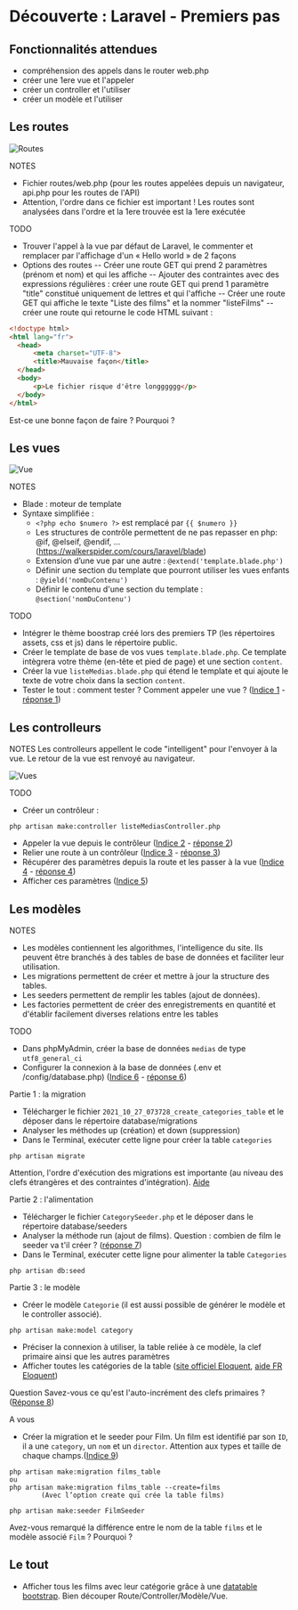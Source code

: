 # Découverte : Laravel - Premiers pas

## Fonctionnalités attendues
- compréhension des appels dans le router web.php
- créer une 1ere vue et l'appeler
- créer un controller et l'utiliser
- créer un modèle et l'utiliser


## Les routes

![Routes](/ressources/tutoLaravel/MVC-routes.JPG)

NOTES 
- Fichier routes/web.php (pour les routes appelées depuis un navigateur, api.php pour les routes de l'API)
- Attention, l'ordre dans ce fichier est important ! Les routes sont analysées dans l'ordre et la 1ere trouvée est la 1ere exécutée

TODO
- Trouver l'appel à la vue par défaut de Laravel, le commenter et remplacer par l'affichage d'un « Hello world » de 2 façons
- Options des routes
-- Créer une route GET qui prend 2 paramètres (prénom et nom) et qui les affiche
-- Ajouter des contraintes avec des expressions régulières : créer une route GET qui prend 1 paramètre "title" constitué uniquement de lettres et qui l'affiche
-- Créer une route GET qui affiche le texte "Liste des films" et la nommer "listeFilms"
-- créer une route qui retourne le code HTML suivant :

``` HTML
<!doctype html>
<html lang="fr">
  <head>
      <meta charset="UTF-8">
      <title>Mauvaise façon</title>
  </head>
  <body>
      <p>Le fichier risque d'être longggggg</p>
  </body>
</html>
```

Est-ce une bonne façon de faire ? Pourquoi ?


## Les vues

![Vue](/ressources/tutoLaravel/MVC-vues.JPG)

NOTES

- Blade : moteur de template
- Syntaxe simplifiée :
  - `<?php echo $numero ?>` est remplacé par `{{ $numero }}`
  - Les structures de contrôle permettent de ne pas repasser en php: @if, @elseif, @endif, … (<a href="https://walkerspider.com/cours/laravel/blade" target="_blank">https://walkerspider.com/cours/laravel/blade</a>)
  - Extension d’une vue par une autre : `@extend('template.blade.php')`
  - Définir une section du template que pourront utiliser les vues enfants : `@yield('nomDuContenu')`
  - Définir le contenu d'une section du template : `@section('nomDuContenu')`

TODO 

- Intégrer le thème boostrap créé lors des premiers TP (les répertoires assets, css et js) dans le répertoire public.
- Créer le template de base de vos vues `template.blade.php`. Ce template intègrera votre thème (en-tête et pied de page) et une section `content`.
- Créer la vue `listeMedias.blade.php` qui étend le template et qui ajoute le texte de votre choix dans la section `content`.
- Tester le tout : comment tester ? Comment appeler une vue ? (<a href="https://ceri-num.gitbook.io/uv-cdaw/jalon-2/indices.md" target="_blank">Indice 1</a> - <a href="https://ceri-num.gitbook.io/uv-cdaw/jalon-2/reponses.md" target="_blank">réponse 1</a>)


## Les controlleurs

NOTES
Les controlleurs appellent le code "intelligent" pour l'envoyer à la vue. Le retour de la vue est renvoyé au navigateur.

![Vues](/ressources/tutoLaravel/MVC-controllers-vues.JPG)

TODO
- Créer un contrôleur : 
```
php artisan make:controller listeMediasController.php
```
- Appeler la vue depuis le contrôleur (<a href="https://ceri-num.gitbook.io/uv-cdaw/jalon-2/indices.md" target="_blank">Indice 2</a> - <a href="https://ceri-num.gitbook.io/uv-cdaw/jalon-2/reponses.md" target="_blank">réponse 2</a>)
- Relier une route à un contrôleur (<a href="https://ceri-num.gitbook.io/uv-cdaw/jalon-2/indices.md" target="_blank">Indice 3</a> - <a href="https://ceri-num.gitbook.io/uv-cdaw/jalon-2/reponses.md" target="_blank">réponse 3</a>)
- Récupérer des paramètres depuis la route et les passer à la vue (<a href="https://ceri-num.gitbook.io/uv-cdaw/jalon-2/indices.md" target="_blank">Indice 4</a> - <a href="https://ceri-num.gitbook.io/uv-cdaw/jalon-2/reponses.md" target="_blank">réponse 4</a>)
- Afficher ces paramètres (<a href="https://ceri-num.gitbook.io/uv-cdaw/jalon-2/indices.md" target="_blank">Indice 5</a>)


## Les modèles

NOTES
- Les modèles contiennent les algorithmes, l'intelligence du site. Ils peuvent être branchés à des tables de base de données et faciliter leur utilisation.
- Les migrations permettent de créer et mettre à jour la structure des tables.
- Les seeders permettent de remplir les tables (ajout de données).
- Les factories permettent de créer des enregistrements en quantité et d'établir facilement diverses relations entre les tables 

TODO
- Dans phpMyAdmin, créer la base de données `medias` de type `utf8_general_ci`
- Configurer la connexion à la base de données (.env et /config/database.php)  (<a href="https://ceri-num.gitbook.io/uv-cdaw/jalon-2/indices.md" target="_blank">Indice 6</a> - <a href="https://ceri-num.gitbook.io/uv-cdaw/jalon-2/reponses.md" target="_blank">réponse 6</a>)

Partie 1 : la migration
- Télécharger le fichier `2021_10_27_073728_create_categories_table` et le déposer dans le répertoire database/migrations
- Analyser les méthodes up (création) et down (suppression)
- Dans le Terminal, exécuter cette ligne pour créer la table `categories`
```
php artisan migrate
```
Attention, l'ordre d'exécution des migrations est importante (au niveau des clefs étrangères et des contraintes d'intégration). <a href="https://meet.google.com/qgz-rbsb-nce" target="_blank">Aide</a>

Partie 2 : l'alimentation
- Télécharger le fichier `CategorySeeder.php` et le déposer dans le répertoire database/seeders
- Analyser la méthode run (ajout de films). Question : combien de film le seeder va t'il créer ? (<a href="https://ceri-num.gitbook.io/uv-cdaw/jalon-2/reponses.md" target="_blank">réponse 7</a>)
- Dans le Terminal, exécuter cette ligne pour alimenter la table `Categories`
```
php artisan db:seed
```
Partie 3 : le modèle
- Créer le modèle `Categorie` (il est aussi possible de générer le modèle et le controller associé).
```
php artisan make:model category
```
- Préciser la connexion à utiliser, la table reliée à ce modèle, la clef primaire ainsi que les autres paramètres
- Afficher toutes les catégories de la table (<a href="https://laravel.com/docs/8.x/eloquent" target="_blank">site officiel Eloquent</a>, <a href="https://www.oulub.com/fr-FR/Laravel/eloquent" target="_blank">aide FR Eloquent</a>)

Question
Savez-vous ce qu'est l'auto-incrément des clefs primaires ? (<a href="https://ceri-num.gitbook.io/uv-cdaw/jalon-2/reponses.md" target="_blank">Réponse 8</a>)

A vous
- Créer la migration et le seeder pour Film.
Un film est identifié par son `ID`, il a une `category`, un `nom` et un `director`. Attention aux types et taille de chaque champs.(<a href="https://ceri-num.gitbook.io/uv-cdaw/jalon-2/indices.md" target="_blank">Indice 9</a>)
```
php artisan make:migration films_table
ou
php artisan make:migration films_table --create=films
		(Avec l’option create qui crée la table films)

php artisan make:seeder FilmSeeder
```
Avez-vous remarqué la différence entre le nom de la table `films` et le modèle associé `Film` ? Pourquoi ?

## Le tout
- Afficher tous les films avec leur catégorie grâce à une <a href="https://datatables.net/examples/styling/bootstrap5.html" target="_blank">datatable bootstrap</a>. Bien découper Route/Controller/Modèle/Vue.